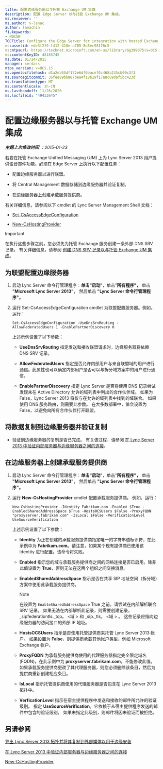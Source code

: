 ```yaml
---
title: 配置边缘服务器以与托管 Exchange UM 集成
description: 配置 Edge Server 以与托管 Exchange UM 集成。
ms.reviewer: ''
ms.author: v-lanac
author: lanachin
f1.keywords:
- NOCSH
TOCTitle: Configure the Edge Server for integration with hosted Exchange UM
ms:assetid: ede3f2f9-f412-418e-a705-8d8ec98176c5
ms:mtpsurl: https://technet.microsoft.com/en-us/library/Gg399075(v=OCS.15)
ms:contentKeyID: 48185745
ms.date: 01/24/2015
manager: serdars
mtps_version: v=OCS.15
ms.openlocfilehash: d1a2eb55df172e6df0bacef0c468a235cb00c3f3
ms.sourcegitcommit: 36fee89bb887bea4f18b19f17a8c69daf5bc423d
ms.translationtype: MT
ms.contentlocale: zh-CN
ms.lasthandoff: 11/26/2020
ms.locfileid: "49433645"
---
```

# <a name="configure-the-edge-server-for-integration-with-hosted-exchange-um"></a>配置边缘服务器以与托管 Exchange UM 集成

<div data-xmlns="http://www.w3.org/1999/xhtml">

<div class="topic" data-xmlns="http://www.w3.org/1999/xhtml" data-msxsl="urn:schemas-microsoft-com:xslt" data-cs="https://msdn.microsoft.com/">

<div data-asp="https://msdn2.microsoft.com/asp">



</div>

<div id="mainSection">

<div id="mainBody">

<span> </span>

_**主题上次修改时间** ：2015-01-23_

若要在托管 Exchange Unified Messaging (UM) 上为 Lync Server 2013 用户提供语音邮件功能，必须在 Edge Server 上执行以下配置任务：

  - 配置边缘服务器以进行联盟。

  - 将 Central Management 数据存储到边缘服务器并验证复制。

  - 在边缘服务器上创建承载服务提供商。

有关详细信息，请参阅以下 cmdlet 的 Lync Server Management Shell 文档：

  - [Set-CsAccessEdgeConfiguration](https://technet.microsoft.com/library/Gg413017(v=OCS.15))

  - [New-CsHostingProvider](https://technet.microsoft.com/library/Gg398490(v=OCS.15))

<div>


> [!IMPORTANT]
> 在执行这些步骤之前，您必须先为托管 Exchange 服务创建一条外部 DNS SRV 记录。 有关详细信息，请参阅 <A href="lync-server-2013-create-a-dns-srv-record-for-integration-with-hosted-exchange-um.md">创建 DNS SRV 记录以与托管 Exchange UM 集成</A>。



</div>

<div>

## <a name="to-configure-the-edge-server-for-federation"></a>为联盟配置边缘服务器

1.  启动 Lync Server 命令行管理程序：**单击"启动**"，单击"**所有程序"，** 单击 **"Microsoft Lync Server 2013"，** 然后单击 **"Lync Server 命令行管理程序"。**

2.  运行 Set-CsAccessEdgeConfiguration cmdlet 为联盟配置服务器。例如，运行：
    
        Set-CsAccessEdgeConfiguration -UseDnsSrvRouting -AllowFederatedUsers 1 -EnablePartnerDiscovery 0
    
    上述示例设置了以下参数：
    
      - **UseDnsSrvRouting** 指定发送和接收联盟请求时，边缘服务器将依赖 DNS SRV 记录。
    
      - **AllowFederatedUsers** 指定是否允许内部用户与来自联盟域的用户进行通信。此属性也可以确定内部用户是否可以与拆分域方案中的用户进行通信。
    
      - **EnablePartnerDiscovery** 指定 Lync Server 是否将使用 DNS 记录尝试发现未在 Active Directory 允许的域列表中列出的合作伙伴域。 如果为 False，Lync Server 2013 将仅与在允许的域列表中找到的域联合。 如果使用 DNS 服务路由，则需要此参数。 在大多数部署中，值会设置为 False，以避免向所有合作伙伴打开联盟。

</div>

<div>

## <a name="to-replicate-data-to-the-edge-server-and-verify-the-replication"></a>将数据复制到边缘服务器并验证复制

  - 验证到边缘服务器的复制是否已完成。 有关该过程，请参阅 [在 Lync Server 2013 中验证内部服务器与边缘服务器之间的连接](lync-server-2013-verify-connectivity-between-internal-servers-and-edge-servers.md)。

</div>

<div>

## <a name="to-create-a-hosting-provider-on-the-edge-server"></a>在边缘服务器上创建承载服务提供商

1.  启动 Lync Server 命令行管理程序：**单击"启动**"，单击"**所有程序"，** 单击 **"Microsoft Lync Server 2013"，** 然后单击 **"Lync Server 命令行管理程序"。**

2.  运行 **New-CsHostingProvider** cmdlet 配置承载服务提供商。 例如，运行：
    
        New-CsHostingProvider -Identity Fabrikam.com -Enabled $True -EnabledSharedAddressSpace $True -HostsOCSUsers $False -ProxyFQDN "proxyserver.fabrikam.com" -IsLocal $False -VerificationLevel UseSourceVerification
    
    上述示例设置了以下参数：
    
      - **Identity** 为正在创建的承载服务提供商指定唯一的字符串值标识符，在此示例中为 **Fabrikam.com**。请注意，如果某个现有提供商已使用该 Identity 进行配置，该命令将失败。
    
      - **Enabled** 指示您的域与承载服务提供商之间的网络连接是否已启用。除非此值设置为 **True**，否则无法在这两个组织之间交换消息。
    
      - **EnabledSharedAddressSpace** 指示是否在共享 SIP 地址空间（拆分域）方案中使用此承载服务提供商。
        
        <div>
        

        > [!NOTE]
        > 在设置为 <CODE>EnableSharedAddressSpace</CODE> True 之前，请尝试在内部解析联合 SRV 记录。 如果无法在内部解析此记录，则需要创建记录，_sipfederationtls._tcp。 &lt;域 &gt; 和 _sip._tls。 &lt;域 &gt; 。 这些记录应指向边缘服务器的访问接口的外部 IP 地址。

        
        </div>
    
      - **HostsOCSUsers** 指示是否使用托管提供商来托管 Lync Server 2013 帐户。 如果设置为 **False**，则提供商承载其他帐户类型，例如 Microsoft Exchange 帐户。
    
      - **ProxyFQDN** 为承载服务提供商使用的代理服务器指定完全限定域名 (FQDN)，在此示例中为 **proxyserver.fabrikam.com**。不能修改此值。如果承载服务提供商更改了其代理服务器，则您必须删除该条目，然后为提供商重新创建相应条目。
    
      - **IsLocal** 指示托管提供商使用的代理服务器是否包含在 Lync Server 2013 拓扑中。
    
      - **VerficationLevel** 指示在宿主提供程序中发送和接收的邮件所允许的验证级别。 指定 **UseSourceVerification**，它依赖于从宿主提供程序发送的邮件中包含的验证级别。 如果未指定此级别，则邮件将因未验证而被拒绝。

</div>

<div>

## <a name="see-also"></a>另请参阅


[导出 Lync Server 2013 拓扑并将其复制到外部媒体以用于边缘安装](lync-server-2013-export-your-topology-and-copy-it-to-external-media-for-edge-installation.md)  


[在 Lync Server 2013 中验证内部服务器与边缘服务器之间的连接](lync-server-2013-verify-connectivity-between-internal-servers-and-edge-servers.md)  


[New-CsHostingProvider](https://technet.microsoft.com/library/Gg398490(v=OCS.15))  
  

</div>

</div>

<span> </span>

</div>

</div>

</div>

